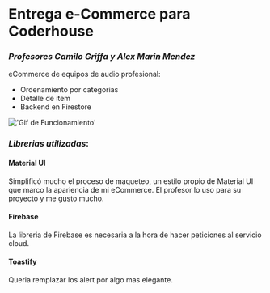 # Entrega e-Commerce para Coderhouse 
### _Profesores Camilo Griffa y Alex Marin Mendez_ 
        
eCommerce de equipos de audio profesional:
- Ordenamiento por categorias
- Detalle de item
- Backend en Firestore

!['Gif de Funcionamiento'](./gifFuncionamiento.gif)

### <i>Librerias utilizadas</i>:
#### Material UI
Simplificó mucho el proceso de maqueteo, un estilo propio de Material UI que marco la apariencia de mi eCommerce. El profesor lo uso para su proyecto y me gusto mucho.
#### Firebase
La libreria de Firebase es necesaria a la hora de hacer peticiones al servicio cloud.
#### Toastify
Queria remplazar los alert por algo mas elegante.